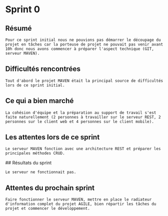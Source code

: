 # Sprint 0

## Résumé

	Pour ce sprint initial nous ne pouvions pas démarrer le découpage du projet en tâches car la porteuse de projet ne pouvait pas venir avant 10h donc nous avons commencer à préparer l'aspect technique (GIT, serveur MAVEN).

## Difficultés rencontrées 

	Tout d'abord le projet MAVEN était la principal source de difficultés lors de ce sprint initial. 

## Ce qui a bien marché

	La cohésion d'équipe et la préparation au support de travail s'est faite naturellement (2 personnes à travailler sur le serveur REST, 2 personnes sur le client web et 4 personnes sur le client mobile).

## Les attentes lors de ce sprint

	Le serveur MAVEN fonction avec une architecture REST et préparer les principales méthodes CRUD.

## Résultats du sprint

	Le serveur ne fonctionnait pas.

## Attentes du prochain sprint

	Faire fonctionner le serveur MAVEN, mettre en place le radiateur d'information complet du projet AGILE, bien répartir les tâches du projet et commencer le développement.
